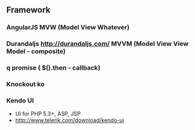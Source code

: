 ## Framework
### AngularJS MVW (Model View Whatever)
### Durandaljs http://durandaljs.com/ MVVM (Model View View Model - composite)
### q promise ( $().then - callback)
### Knockout ko
### Kendo UI
- UI for PHP 5.3+, ASP, JSP
- http://www.telerik.com/download/kendo-ui
